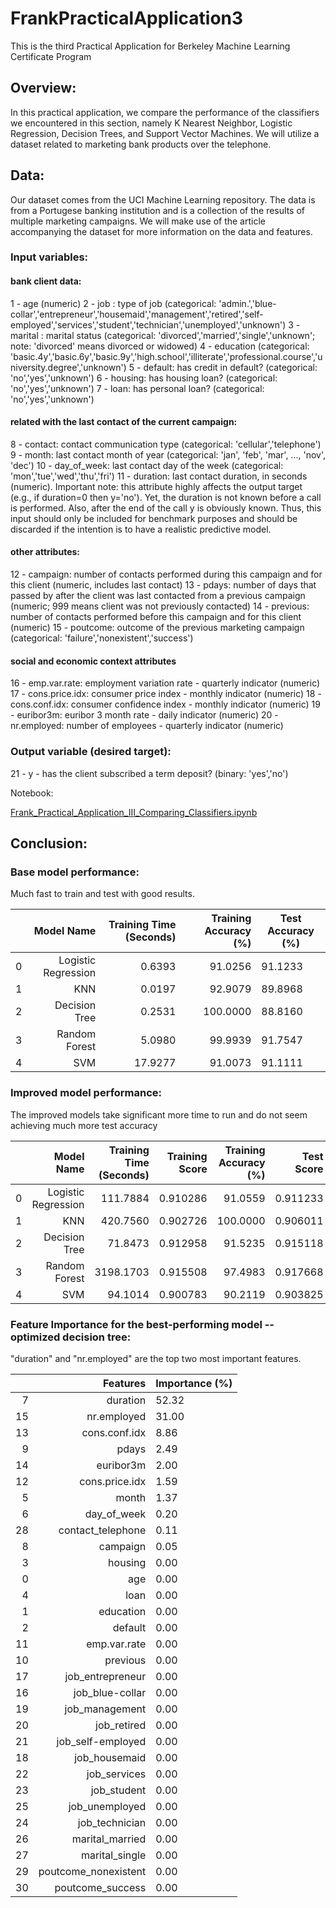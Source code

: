 # FrankPracticalApplication3
This is the third Practical Application for Berkeley Machine Learning Certificate Program



## Overview:

In this practical application, we compare the performance of the classifiers we encountered in this section, namely K Nearest Neighbor, Logistic Regression, Decision Trees, and Support Vector Machines. We will utilize a dataset related to marketing bank products over the telephone.



## Data:

Our dataset comes from the UCI Machine Learning repository. The data is from a Portugese banking institution and is a collection of the results of multiple marketing campaigns. We will make use of the article accompanying the dataset for more information on the data and features.

### Input variables:

#### bank client data:
1 - age (numeric)
2 - job : type of job (categorical: 'admin.','blue-collar','entrepreneur','housemaid','management','retired','self-employed','services','student','technician','unemployed','unknown')
3 - marital : marital status (categorical: 'divorced','married','single','unknown'; note: 'divorced' means divorced or widowed)
4 - education (categorical: 'basic.4y','basic.6y','basic.9y','high.school','illiterate','professional.course','university.degree','unknown')
5 - default: has credit in default? (categorical: 'no','yes','unknown')
6 - housing: has housing loan? (categorical: 'no','yes','unknown')
7 - loan: has personal loan? (categorical: 'no','yes','unknown')
#### related with the last contact of the current campaign:
8 - contact: contact communication type (categorical: 'cellular','telephone')
9 - month: last contact month of year (categorical: 'jan', 'feb', 'mar', ..., 'nov', 'dec')
10 - day_of_week: last contact day of the week (categorical: 'mon','tue','wed','thu','fri')
11 - duration: last contact duration, in seconds (numeric). Important note: this attribute highly affects the output target (e.g., if duration=0 then y='no'). Yet, the duration is not known before a call is performed. Also, after the end of the call y is obviously known. Thus, this input should only be included for benchmark purposes and should be discarded if the intention is to have a realistic predictive model.

#### other attributes:
12 - campaign: number of contacts performed during this campaign and for this client (numeric, includes last contact)
13 - pdays: number of days that passed by after the client was last contacted from a previous campaign (numeric; 999 means client was not previously contacted)
14 - previous: number of contacts performed before this campaign and for this client (numeric)
15 - poutcome: outcome of the previous marketing campaign (categorical: 'failure','nonexistent','success')
#### social and economic context attributes
16 - emp.var.rate: employment variation rate - quarterly indicator (numeric)
17 - cons.price.idx: consumer price index - monthly indicator (numeric)
18 - cons.conf.idx: consumer confidence index - monthly indicator (numeric)
19 - euribor3m: euribor 3 month rate - daily indicator (numeric)
20 - nr.employed: number of employees - quarterly indicator (numeric)

### Output variable (desired target):

21 - y - has the client subscribed a term deposit? (binary: 'yes','no')



Notebook:

[Frank_Practical_Application_III_Comparing_Classifiers.ipynb](Frank_Practical_Application_III_Comparing_Classifiers.ipynb)



## Conclusion:

### Base model performance:

Much fast to train and test with good results. 

|      |          Model Name | Training Time (Seconds) | Training Accuracy (%) | Test Accuracy (%) |
| ---: | ------------------: | ----------------------: | --------------------: | ----------------- |
|    0 | Logistic Regression |                  0.6393 |               91.0256 | 91.1233           |
|    1 |                 KNN |                  0.0197 |               92.9079 | 89.8968           |
|    2 |       Decision Tree |                  0.2531 |              100.0000 | 88.8160           |
|    3 |       Random Forest |                  5.0980 |               99.9939 | 91.7547           |
|    4 |                 SVM |                 17.9277 |               91.0073 | 91.1111           |

### Improved model performance:

The improved models take significant more time to run and do not seem achieving much more test accuracy 

|      |          Model Name | Training Time (Seconds) | Training Score | Training Accuracy (%) | Test Score | Test Accuracy (%) | Precision |   Recall | F1 Score | ROC AUC  |
| ---: | ------------------: | ----------------------: | -------------: | --------------------: | ---------: | ----------------: | --------: | -------: | -------: | -------- |
|    0 | Logistic Regression |                111.7884 |       0.910286 |               91.0559 |   0.911233 |           91.1233 |  0.651000 | 0.425900 | 0.514900 | 0.698800 |
|    1 |                 KNN |                420.7560 |       0.902726 |              100.0000 |   0.906011 |           90.6011 |  0.618307 | 0.392975 | 0.480537 | 0.681400 |
|    2 |       Decision Tree |                 71.8473 |       0.912958 |               91.5235 |   0.915118 |           91.5118 |  0.623832 | 0.586169 | 0.604414 | 0.771102 |
|    3 |       Random Forest |               3198.1703 |       0.915508 |               97.4983 |   0.917668 |           91.7668 |  0.669578 | 0.504940 | 0.575720 | 0.736973 |
|    4 |                 SVM |                 94.1014 |       0.900783 |               90.2119 |   0.903825 |           90.3825 |  0.652956 | 0.278814 | 0.390769 | 0.630191 |

### Feature Importance for the best-performing model -- optimized decision tree:

"duration" and "nr.employed" are the top two most important features. 

|      |             Features | Importance (%) |
| ---: | -------------------: | -------------- |
|    7 |             duration | 52.32          |
|   15 |          nr.employed | 31.00          |
|   13 |        cons.conf.idx | 8.86           |
|    9 |                pdays | 2.49           |
|   14 |            euribor3m | 2.00           |
|   12 |       cons.price.idx | 1.59           |
|    5 |                month | 1.37           |
|    6 |          day_of_week | 0.20           |
|   28 |    contact_telephone | 0.11           |
|    8 |             campaign | 0.05           |
|    3 |              housing | 0.00           |
|    0 |                  age | 0.00           |
|    4 |                 loan | 0.00           |
|    1 |            education | 0.00           |
|    2 |              default | 0.00           |
|   11 |         emp.var.rate | 0.00           |
|   10 |             previous | 0.00           |
|   17 |     job_entrepreneur | 0.00           |
|   16 |      job_blue-collar | 0.00           |
|   19 |       job_management | 0.00           |
|   20 |          job_retired | 0.00           |
|   21 |    job_self-employed | 0.00           |
|   18 |        job_housemaid | 0.00           |
|   22 |         job_services | 0.00           |
|   23 |          job_student | 0.00           |
|   25 |       job_unemployed | 0.00           |
|   24 |       job_technician | 0.00           |
|   26 |      marital_married | 0.00           |
|   27 |       marital_single | 0.00           |
|   29 | poutcome_nonexistent | 0.00           |
|   30 |     poutcome_success | 0.00           |

